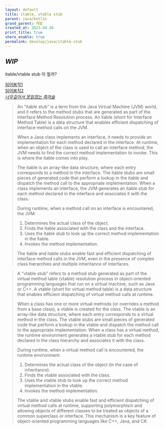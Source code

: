 ```yaml
---
layout: default
title: itable, vtable stub
parent: java/kotlin
grand_parent: 개발
created_at: 2023.04.26
print_title: true
share_enable: true
permalink: develop/java/itable-stub
---
```


## *WIP*

itable/vtable stub 이 뭘까? 

[읽어봄직1](http://insightfullogic.com/2014/May/12/fast-and-megamorphic-what-influences-method-invoca/)  
[읽어봄직2](https://mrale.ph/blog/2015/01/11/whats-up-with-monomorphism.html)  
[*너무길어서 못읽겠는 흑마술*](https://shipilev.net/blog/2015/black-magic-method-dispatch/)  

> An "itable stub" is a term from the Java Virtual Machine (JVM) world, and it refers to the method stubs that are generated as part of the Interface Method Resolution process. An itable (short for Interface Method Table) is a data structure that enables efficient dispatching of interface method calls on the JVM.
> 
> When a Java class implements an interface, it needs to provide an implementation for each method declared in the interface. At runtime, when an object of the class is used to call an interface method, the JVM needs to find the correct method implementation to invoke. This is where the itable comes into play.
> 
> The itable is an array-like data structure, where each entry corresponds to a method in the interface. The itable stubs are small pieces of generated code that perform a lookup in the itable and dispatch the method call to the appropriate implementation. When a class implements an interface, the JVM generates an itable stub for each method declared in the interface and associates it with the class.
> 
> During runtime, when a method call on an interface is encountered, the JVM:
> 
> 1. Determines the actual class of the object.
> 2. Finds the itable associated with the class and the interface.
> 3. Uses the itable stub to look up the correct method implementation in the itable.
> 4. Invokes the method implementation.  
>
> The itable and itable stubs enable fast and efficient dispatching of interface method calls in the JVM, even in the presence of complex class hierarchies and multiple inheritance of interfaces.

> A "vtable stub" refers to a method stub generated as part of the virtual method table (vtable) resolution process in object-oriented programming languages that run on a virtual machine, such as Java or C++. A vtable (short for virtual method table) is a data structure that enables efficient dispatching of virtual method calls at runtime.
> 
> When a class has one or more virtual methods (or overrides a method from a base class), a vtable is created for the class. The vtable is an array-like data structure, where each entry corresponds to a virtual method in the class. The vtable stubs are small pieces of generated code that perform a lookup in the vtable and dispatch the method call to the appropriate implementation. When a class has a virtual method, the runtime environment generates a vtable stub for each method declared in the class hierarchy and associates it with the class.
> 
> During runtime, when a virtual method call is encountered, the runtime environment:
> 
> 1. Determines the actual class of the object (in the case of inheritance).
> 2. Finds the vtable associated with the class.
> 3. Uses the vtable stub to look up the correct method implementation in the vtable.
> 4. Invokes the method implementation.
> 
> The vtable and vtable stubs enable fast and efficient dispatching of virtual method calls at runtime, supporting polymorphism and allowing objects of different classes to be treated as objects of a common superclass or interface. This mechanism is a key feature of object-oriented programming languages like C++, Java, and C#.